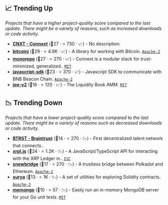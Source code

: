 ## 📈 Trending Up

_Projects that have a higher project-quality score compared to the last update. There might be a variety of reasons, such as increased downloads or code activity._

- <b><a href="https://github.com/connext">CNXT - Connext</a></b> (🥇27 ·  ⭐ 730 · 📈) - No description.
- <b><a href="https://github.com/bitcoinj/bitcoinj">bitcoinj</a></b> (🥇29 ·  ⭐ 4.9K · 📈) - A library for working with Bitcoin. <code><a href="http://bit.ly/3nYMfla">Apache-2</a></code>
- <b><a href="https://github.com/connext/monorepo">monorepo</a></b> (🥇27 ·  ⭐ 270 · 📈) - Connext is a modular stack for trust-minimized, generalized.. <code><a href="http://bit.ly/34MBwT8">MIT</a></code>
- <b><a href="https://github.com/bnb-chain/javascript-sdk">javascript-sdk</a></b> (🥇23 ·  ⭐ 370 · 📈) - Javascript SDK to communicate with BNB Beacon Chain. <code><a href="http://bit.ly/3nYMfla">Apache-2</a></code>
- <b><a href="https://github.com/traderjoe-xyz/joe-v2">joe-v2</a></b> (🥈16 ·  ⭐ 120 · 📈) - The Liquidity Book AMM. <code><a href="http://bit.ly/34MBwT8">MIT</a></code>

## 📉 Trending Down

_Projects that have a lower project-quality score compared to the last update. There might be a variety of reasons such as decreased downloads or code activity._

- <b><a href="https://github.com/snowfork">BTRST - Braintrust</a></b> (🥉14 ·  ⭐ 270 · 📉) - First decentralized talent network that connects.. <code><img src="https://git.io/J9cO9" style="display:inline;" width="13" height="13"></code>
- <b><a href="https://github.com/XRPLF/xrpl.js">xrpl.js</a></b> (🥇24 ·  ⭐ 1.2K · 📉) - A JavaScript/TypeScript API for interacting with the XRP Ledger in.. <code><a href="http://bit.ly/3hkKRql">ISC</a></code>
- <b><a href="https://github.com/Snowfork/snowbridge">snowbridge</a></b> (🥈17 ·  ⭐ 270 · 📉) - A trustless bridge between Polkadot and Ethereum. <code><a href="http://bit.ly/3nYMfla">Apache-2</a></code>
- <b><a href="https://github.com/Consensys/surya">surya</a></b> (🥉13 ·  ⭐ 1K · 📉) - A set of utilities for exploring Solidity contracts. <code><a href="http://bit.ly/3nYMfla">Apache-2</a></code>
- <b><a href="https://github.com/tryvium-travels/memongo">memongo</a></b> (🥉10 ·  ⭐ 57 · 📉) - Easily run an in-memory MongoDB server for your Go unit tests. <code><a href="http://bit.ly/34MBwT8">MIT</a></code>

